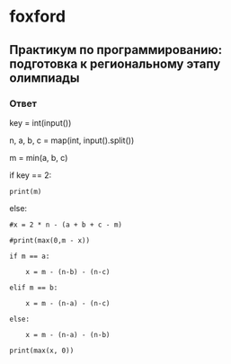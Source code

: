 # foxford
## Практикум по программированию: подготовка к региональному этапу олимпиады ##
### Ответ ###
key = int(input())

n, a, b, c = map(int, input().split())

m = min(a, b, c)

if key == 2:

    print(m)

else:

    #x = 2 * n - (a + b + c - m)    

    #print(max(0,m - x))

    if m == a:

        x = m - (n-b) - (n-c)

    elif m == b:

        x = m - (n-a) - (n-c)

    else:

        x = m - (n-a) - (n-b)

    print(max(x, 0))
